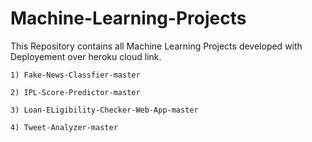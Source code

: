 # Machine-Learning-Projects

This Repository contains all Machine Learning Projects developed with Deployement over heroku cloud link.

```
1) Fake-News-Classfier-master

2) IPL-Score-Predictor-master

3) Loan-ELigibility-Checker-Web-App-master

4) Tweet-Analyzer-master

```
